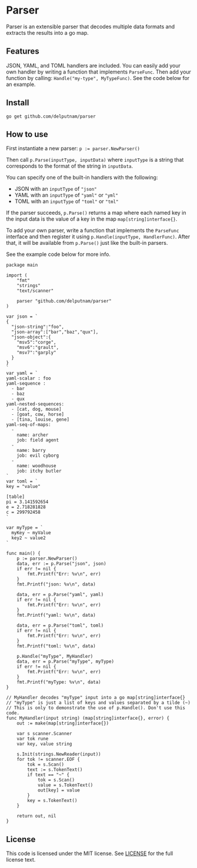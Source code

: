 # Parser

Parser is an extensible parser that decodes multiple data formats and extracts
the results into a go map.

## Features

JSON, YAML, and TOML handlers are included.  You can easily add your own handler
by writing a function that implements `ParseFunc`. Then add your function by
calling: `Handle("my-type", MyTypeFunc)`. See the code below for an example.

## Install

```
go get github.com/delputnam/parser
```

## How to use

First instantiate a new parser: `p := parser.NewParser()`

Then call  `p.Parse(inputType, inputData)` where `inputType` is a string that
corresponds to the format of the string in `inputData`.

You can specify one of the built-in handlers with the following:

  * JSON with an `inputType` of `"json"`
  * YAML with an `inputType` of `"yaml"` or `"yml"`
  * TOML with an `inputType` of `"toml"` or `"tml"`

If the parser succeeds, `p.Parse()` returns a map where each named key in the input
data is the value of a key in the map `map[string]interface{}`.

To add your own parser, write a function that implements the `ParseFunc` interface and then register it using `p.Handle(inputType, HandlerFunc)`. After that, it will be available from `p.Parse()` just like the built-in parsers.

See the example code below for more info. 

```
package main

import (
	"fmt"
	"strings"
	"text/scanner"

	parser "github.com/delputnam/parser"
)

var json = `
{
  "json-string":"foo",
  "json-array":["bar","baz","qux"],
  "json-object":{
    "msv5":"corge",
    "msv6":"grault",
    "msv7":"garply"
  }
}
`
var yaml = `
yaml-scalar : foo
yaml-sequence :
  - bar
  - baz
  - qux
yaml-nested-sequences:
  - [cat, dog, mouse]
  - [goat, cow, horse]
  - [tina, louise, gene]
yaml-seq-of-maps:
  -
    name: archer
    job: field agent
  -
    name: barry
    job: evil cyborg
  -
    name: woodhouse
    job: itchy butler
`
var toml = `
key = "value"

[table]
pi = 3.141592654
e = 2.718281828
c = 299792458
`

var myType = `
  myKey ~ myValue
  key2 ~ value2
`

func main() {
	p := parser.NewParser()
	data, err := p.Parse("json", json)
	if err != nil {
		fmt.Printf("Err: %v\n", err)
	}
	fmt.Printf("json: %v\n", data)

	data, err = p.Parse("yaml", yaml)
	if err != nil {
		fmt.Printf("Err: %v\n", err)
	}
	fmt.Printf("yaml: %v\n", data)

	data, err = p.Parse("toml", toml)
	if err != nil {
		fmt.Printf("Err: %v\n", err)
	}
	fmt.Printf("toml: %v\n", data)

	p.Handle("myType", MyHandler)
	data, err = p.Parse("myType", myType)
	if err != nil {
		fmt.Printf("Err: %v\n", err)
	}
	fmt.Printf("myType: %v\n", data)
}

// MyHandler decodes "myType" input into a go map[string]interface{}
// "myType" is just a list of keys and values separated by a tilde (~)
// This is only to demonstrate the use of p.Handle(). Don't use this code.
func MyHandler(input string) (map[string]interface{}, error) {
	out := make(map[string]interface{})

	var s scanner.Scanner
	var tok rune
	var key, value string

	s.Init(strings.NewReader(input))
	for tok != scanner.EOF {
		tok = s.Scan()
		text := s.TokenText()
		if text == "~" {
			tok = s.Scan()
			value = s.TokenText()
			out[key] = value
		}
		key = s.TokenText()
	}

	return out, nil
}
```

## License

This code is licensed under the MIT license.  See [LICENSE](LICENSE) for the full license text.
